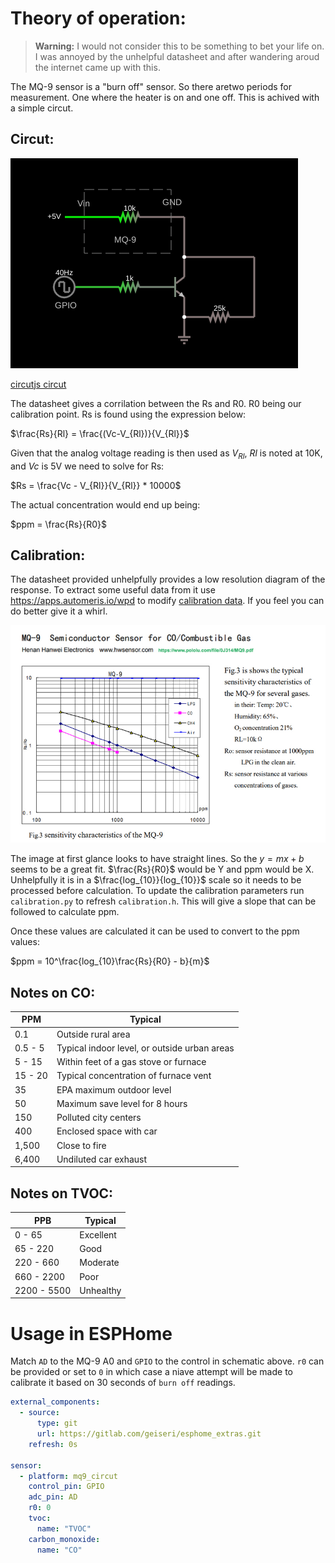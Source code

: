 # Theory of operation:

> **Warning:** I would not consider this to be something to bet your life on.  I was annoyed by the unhelpful datasheet and after wandering aroud the internet came up with this.

The MQ-9 sensor is a "burn off" sensor.  So there aretwo periods for measurement.  One where the heater is on and one off.  This is achived with a simple circut.

## Circut:

![schematic.png](schematic.png)

[circutjs circut](https://lushprojects.com/circuitjs/circuitjs.html?ctz=CQAgjCAMB0l3BWcMBMcUHYMGZIA4UA2ATmIxAUgpABZsKBTAWjDACgAnEFFGkbFP0h8BUZPE7de4GiOEy+VMBIAu-bIQX8EgsLLEQYhNLjAYwKBITzFsNQ9EI1ICG4UisUrJ+WVUAJgwAZgCGAK4ANiqSGnjgxIKycWAJYpYSAEpSIrr6olRUztQFUNAIbFk8fHrV7lpUiVTY0PQlMOUA7kLVeRr1bF3YOuB1Q7qpkAPd-IJjM1BsAB7geBBgSGhKcT0gAGoAlgB2SzJIZsl4WxA7AOIACgCSAPJTcymz1vGCk8vYZuD0OzJTS3AByABE2AAjL4gFizP4gYgFE68Kg4bgYJAYEEyEAAWQAikxiK9hsRNG8UHFJoNhqI5hSFgBzbTjWbDKpiWlspEgpx8hZdGgCpki6oTKbi2FJWGTAD2YgFhUgpGKsDgGFWljSYmwbCAA)

The datasheet gives a corrilation between the Rs and R0.  R0 being our calibration point.  Rs is found using the expression below:

$\frac{Rs}{Rl} = \frac{(Vc-V_{Rl})}{V_{Rl}}$

Given that the analog voltage reading is then used as $V_{Rl}$, $Rl$ is noted at 10K, and $Vc$ is 5V we need to solve for Rs:

$Rs = \frac{Vc - V_{Rl}}{V_{Rl}} * 10000$

The actual concentration would end up being:

$ppm = \frac{Rs}{R0}$


## Calibration:

The datasheet provided unhelpfully provides a low resolution diagram of the response.  To extract some useful data from it use <https://apps.automeris.io/wpd> to modify [calibration data](calibration.json). If you feel you can do better give it a whirl.

![sensor_spec_2019nov0103.jpg](sensor_spec_2019nov0103.jpg)

The image at first glance looks to have straight lines.  So the $y=mx+b$ seems to be a great fit. $\frac{Rs}{R0}$ would be Y and ppm would be X. Unhelpfully it is in a $\frac{log_{10}}{log_{10}}$ scale so it needs to be processed before calculation.  To update the calibration parameters run `calibration.py` to refresh `calibration.h`.  This will give a slope that can be followed to calculate ppm.

Once these values are calculated it can be used to convert to the ppm values:

$ppm = 10^\frac{log_{10}\frac{Rs}{R0} - b}{m}$


## Notes on CO:

| PPM     | Typical                                      |
|---------|----------------------------------------------|
| 0.1     | Outside rural area                           |
| 0.5 - 5 | Typical indoor level, or outside urban areas |
| 5 - 15  | Within feet of a gas stove or furnace        |
| 15 - 20 | Typical concentration of furnace vent        |
| 35      | EPA maximum outdoor level                    |
| 50      | Maximum save level for 8 hours               |
| 150     | Polluted city centers                        |
| 400     | Enclosed space with car                      |
| 1,500   | Close to fire                                |
| 6,400   | Undiluted car exhaust                        |

## Notes on TVOC:

| PPB         | Typical   |
|-------------|-----------|
| 0 - 65      | Excellent |
| 65 - 220    | Good      |
| 220 - 660   | Moderate  |
| 660 - 2200  | Poor      |
| 2200 - 5500 | Unhealthy |


# Usage in ESPHome

Match `AD` to the MQ-9 A0 and `GPIO` to the control in schematic above.  `r0` can be provided or set to `0` in which case a niave attempt will be made to calibrate it based on 30 seconds of `burn off` readings.

```yaml
external_components:
  - source:
      type: git
      url: https://gitlab.com/geiseri/esphome_extras.git
    refresh: 0s

sensor:
  - platform: mq9_circut
    control_pin: GPIO
    adc_pin: AD
    r0: 0
    tvoc:
      name: "TVOC"
    carbon_monoxide:
      name: "CO"
```
